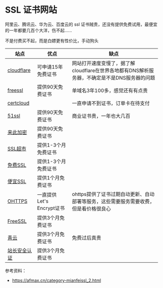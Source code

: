 # SSL 证书网站

阿里云、腾讯云、华为云、百度云的 ssl 证书贼贵，还没有提供免费试用，最便宜的一年都要几百个大洋，伤不起......

不是付费买不起，而是白嫖更有性价比，手动狗头

| 站点                                            | 优点                      | 缺点                                                         |
| ----------------------------------------------- | ------------------------- | ------------------------------------------------------------ |
| [cloudflare](https://dash.cloudflare.com/)      | 可申请15年免费证书        | 网站打开速度变慢了，据了解cloudflare在世界各地都有DNS解析服务器，不确定是不是DNS服务器的问题 |
| [freessl](https://freessl.cn/)                  | 提供90天免费证书          | 单域名3年100多，感觉还有有点贵                               |
| [certcloud](https://certcloud.cn/dashboard)     |                           | 一直申请不到证书，订单卡在待支付                             |
| [51ssl](https://www.51ssl.com/home)             | 提供90天免费证书          | 商业证书贵，一年也大几百                                     |
| [来此加密](https://letsencrypt.osfipin.com/)    | 提供90天免费证书          |                                                              |
| [SSL超市](https://www.sslchaoshi.com/)          | 提供1-3个月免费证书       |                                                              |
| [免费SSL](https://www.mianfeissl.com/)          | 提供1-3个月免费证书       |                                                              |
| [便宜SSL](https://www.pianyissl.com/)           | 提供1个月免费证书         |                                                              |
| [OHTTPS](https://ohttps.com/monitor/dashboard/) | 一直提供Let's Encrypt证书 | ohttps提供了证书过期自动更新、自动部署等服务，这些需要服务需要收费，但是看价格很良心 |
| [FreeSSL](https://freessl.org/home.html)        | 提供3个月免费证书         |                                                              |
| [青云](https://www.qingcloud.com/)              | 提供3个月免费证书         | 免费过后真贵                                                 |
| [站长安全认证](https://aq.chinaz.com/SSL)       | 提供3个月免费证书         |                                                              |

参考资料：

- https://afmax.cn/category-mianfeissl_2.html